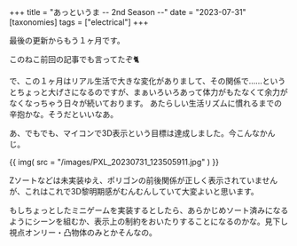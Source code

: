 +++
title = "あっというま -- 2nd Season --"
date = "2023-07-31"
[taxonomies]
tags = ["electrical"]
+++

最後の更新からもう１ヶ月です。

このねこ前回の記事でも言ってたぞ🐈

で、この１ヶ月はリアル生活で大きな変化がありまして、その関係で……というとちょっと大げさになるのですが、まぁいろいろあって体力がもたなくて余力がなくなっちゃう日々が続いております。
あたらしい生活リズムに慣れるまでの辛抱かな。そうだといいなあ。

あ、でもでも、マイコンで3D表示という目標は達成しました。今こんなかんじ。

{{ img( src = "/images/PXL_20230731_123505911.jpg" ) }}

Zソートなどは未実装ゆえ、ポリゴンの前後関係が正しく表示されていませんが、これはこれで3D黎明期感がむんむんしていて大変よいと思います。

もしちょっとしたミニゲームを実装するとしたら、あらかじめソート済みになるようにシーンを組むか、表示上の制約をおいたりすることになるのかな。見下し視点オンリー・凸物体のみとかそんなの。
